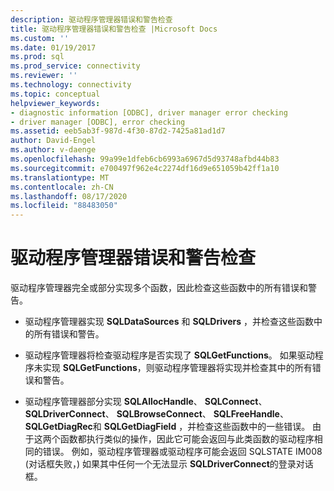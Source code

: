 ```yaml
---
description: 驱动程序管理器错误和警告检查
title: 驱动程序管理器错误和警告检查 |Microsoft Docs
ms.custom: ''
ms.date: 01/19/2017
ms.prod: sql
ms.prod_service: connectivity
ms.reviewer: ''
ms.technology: connectivity
ms.topic: conceptual
helpviewer_keywords:
- diagnostic information [ODBC], driver manager error checking
- driver manager [ODBC], error checking
ms.assetid: eeb5ab3f-987d-4f30-87d2-7425a81ad1d7
author: David-Engel
ms.author: v-daenge
ms.openlocfilehash: 99a99e1dfeb6cb6993a6967d5d93748afbd44b83
ms.sourcegitcommit: e700497f962e4c2274df16d9e651059b42ff1a10
ms.translationtype: MT
ms.contentlocale: zh-CN
ms.lasthandoff: 08/17/2020
ms.locfileid: "88483050"
---
```

# <a name="driver-manager-error-and-warning-checks"></a>驱动程序管理器错误和警告检查
驱动程序管理器完全或部分实现多个函数，因此检查这些函数中的所有错误和警告。  
  
-   驱动程序管理器实现 **SQLDataSources** 和 **SQLDrivers** ，并检查这些函数中的所有错误和警告。  
  
-   驱动程序管理器将检查驱动程序是否实现了 **SQLGetFunctions**。 如果驱动程序未实现 **SQLGetFunctions**，则驱动程序管理器将实现并检查其中的所有错误和警告。  
  
-   驱动程序管理器部分实现 **SQLAllocHandle**、 **SQLConnect**、 **SQLDriverConnect**、 **SQLBrowseConnect**、 **SQLFreeHandle**、 **SQLGetDiagRec**和 **SQLGetDiagField** ，并检查这些函数中的一些错误。 由于这两个函数都执行类似的操作，因此它可能会返回与此类函数的驱动程序相同的错误。 例如，驱动程序管理器或驱动程序可能会返回 SQLSTATE IM008 (对话框失败，) 如果其中任何一个无法显示 **SQLDriverConnect**的登录对话框。
